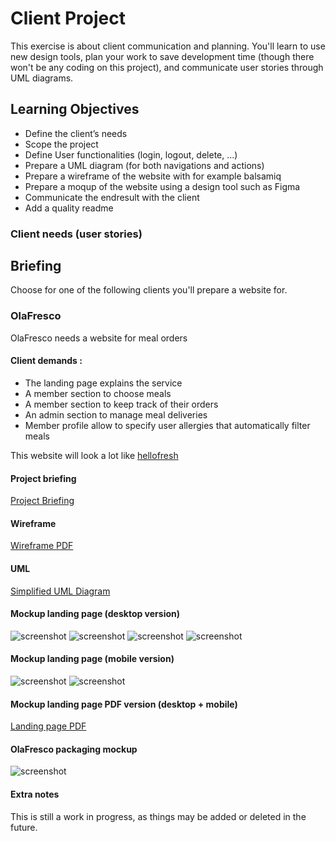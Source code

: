 # Client Project

This exercise is about client communication and planning. You'll learn to use new design tools, plan your work to save development time (though there won't be any coding on this project), and communicate user stories through UML diagrams.

## Learning Objectives
- Define the client’s needs
- Scope the project
- Define User functionalities (login, logout, delete, ...)
- Prepare a UML diagram (for both navigations and actions)
- Prepare a wireframe of the website with for example balsamiq
- Prepare a moqup of the website using a design tool such as Figma
- Communicate the endresult with the client
- Add a quality readme

### Client needs (user stories)

## Briefing
Choose for one of the following clients you'll prepare a website for.

### OlaFresco
OlaFresco needs a website for meal orders

#### Client demands :

- The landing page explains the service
- A member section to choose meals
- A member section to keep track of their orders
- An admin section to manage meal deliveries
- Member profile allow to specify user allergies that automatically filter meals

This website will look a lot like [hellofresh](https://hellofresh.com/)

#### Project briefing
[Project Briefing](https://github.com/Laurent-Bosteels/client-project/blob/main/project-briefing/project-briefing.pdf)

#### Wireframe
[Wireframe PDF](https://github.com/Laurent-Bosteels/client-project/blob/main/wireframe/Wireframe.pdf)

#### UML
[Simplified UML Diagram](https://github.com/Laurent-Bosteels/client-project/blob/main/uml-diagram/Use%20case%20diagram.pdf)

#### Mockup landing page (desktop version)
![screenshot](https://github.com/Laurent-Bosteels/client-project/blob/main/mockup/desktop/Mockup_1.png?raw=true)
![screenshot](https://github.com/Laurent-Bosteels/client-project/blob/main/mockup/desktop/Mockup_2.png?raw=true)
![screenshot](https://github.com/Laurent-Bosteels/client-project/blob/main/mockup/desktop/Mockup_3.png?raw=true)
![screenshot](https://github.com/Laurent-Bosteels/client-project/blob/main/mockup/desktop/Mockup_4.png?raw=true)

#### Mockup landing page (mobile version)
![screenshot](https://github.com/Laurent-Bosteels/client-project/blob/main/mockup/mobile/mockup_1.png?raw=true)
![screenshot](https://github.com/Laurent-Bosteels/client-project/blob/main/mockup/mobile/mockup_2.png?raw=true)

#### Mockup landing page PDF version (desktop + mobile)
[Landing page PDF](https://github.com/Laurent-Bosteels/client-project/blob/main/project-briefing/project-briefing.pdf)

#### OlaFresco packaging mockup
![screenshot](https://github.com/Laurent-Bosteels/client-project/blob/main/assets/olafresco_box.png?raw=true)

#### Extra notes
This is still a work in progress, as things may be added or deleted in the future.













